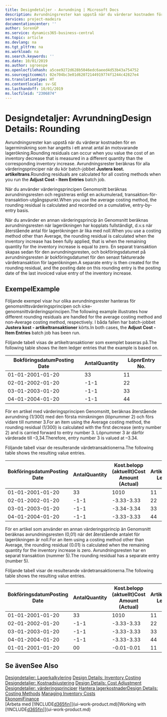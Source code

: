 ```yaml
---
title: Designdetaljer - Avrundning | Microsoft Docs
description: Avrundningsrester kan uppstå när du värderar kostnaden för en lagerminskning som har angetts i ett annat antal än motsvarande lagerökning. Avrundningsrester beräknas för alla värderingsprinciper när du kör batch-jobbet **Justera kost. artikeltrans**.
services: project-madeira
documentationcenter: ''
author: SorenGP
ms.service: dynamics365-business-central
ms.topic: article
ms.devlang: na
ms.tgt_pltfrm: na
ms.workload: na
ms.search.keywords: ''
ms.date: 10/01/2019
ms.author: sgroespe
ms.openlocfilehash: a5cee9272d628b5046edc6aeed4d53b43a754752
ms.sourcegitcommit: 02e704bc3e01d62072144919774f1244c42827e4
ms.translationtype: HT
ms.contentlocale: sv-SE
ms.lasthandoff: 10/01/2019
ms.locfileid: "2306874"
---
```

# <a name="design-details-rounding"></a><span data-ttu-id="af4dc-104">Designdetaljer: Avrundning</span><span class="sxs-lookup"><span data-stu-id="af4dc-104">Design Details: Rounding</span></span>
<span data-ttu-id="af4dc-105">Avrundningsrester kan uppstå när du värderar kostnaden för en lagerminskning som har angetts i ett annat antal än motsvarande lagerökning.</span><span class="sxs-lookup"><span data-stu-id="af4dc-105">Rounding residuals can occur when you value the cost of an inventory decrease that is measured in a different quantity than the corresponding inventory increase.</span></span> <span data-ttu-id="af4dc-106">Avrundningsrester beräknas för alla värderingsprinciper när du kör batch-jobbet **Justera kost. artikeltrans**.</span><span class="sxs-lookup"><span data-stu-id="af4dc-106">Rounding residuals are calculated for all costing methods when you run the **Adjust Cost - Item Entries** batch job.</span></span>  

 <span data-ttu-id="af4dc-107">När du använder värderingsprincipen Genomsnitt beräknas avrundningsresten och registreras enligt en ackumulerad, transaktion-för-transaktion-utgångspunkt.</span><span class="sxs-lookup"><span data-stu-id="af4dc-107">When you use the average costing method, the rounding residual is calculated and recorded on a cumulative, entry-by-entry basis.</span></span>  

 <span data-ttu-id="af4dc-108">När du använder en annan värderingsprincip än Genomsnitt beräknas avrundningsresten när lagerökningen har kopplats fullständigt, d.v.s när återstående antal för lagerökningen är lika med noll.</span><span class="sxs-lookup"><span data-stu-id="af4dc-108">When you use a costing method other than Average, the rounding residual is calculated when the inventory increase has been fully applied, that is when the remaining quantity for the inventory increase is equal to zero.</span></span> <span data-ttu-id="af4dc-109">En separat transaktion skapas sedan för den avrundningsresten, och bokföringsdatumet på avrundningsresten är bokföringsdatumet för den senast fakturerade värdetransaktion för lagerökningen.</span><span class="sxs-lookup"><span data-stu-id="af4dc-109">A separate entry is then created for the rounding residual, and the posting date on this rounding entry is the posting date of the last invoiced value entry of the inventory increase.</span></span>  

## <a name="example"></a><span data-ttu-id="af4dc-110">Exempel</span><span class="sxs-lookup"><span data-stu-id="af4dc-110">Example</span></span>  
 <span data-ttu-id="af4dc-111">Följande exempel visar hur olika avrundningsrester hanteras för genomsnittsvärderingsprincipen och icke-genomsnittvärderingsprincipen.</span><span class="sxs-lookup"><span data-stu-id="af4dc-111">The following example illustrates how different rounding residuals are handled for the average costing method and non-Average costing method, respectively.</span></span> <span data-ttu-id="af4dc-112">I båda fallen har batch-jobbet **Justera kost - artikeltransaktioner** körts.</span><span class="sxs-lookup"><span data-stu-id="af4dc-112">In both cases, the **Adjust Cost - Item Entries** batch job has been run.</span></span>  

 <span data-ttu-id="af4dc-113">Följande tabell visas de artikeltransaktioner som exemplet baseras på.</span><span class="sxs-lookup"><span data-stu-id="af4dc-113">The following table shows the item ledger entries that the example is based on.</span></span>  

|<span data-ttu-id="af4dc-114">Bokföringsdatum</span><span class="sxs-lookup"><span data-stu-id="af4dc-114">Posting Date</span></span>|<span data-ttu-id="af4dc-115">Antal</span><span class="sxs-lookup"><span data-stu-id="af4dc-115">Quantity</span></span>|<span data-ttu-id="af4dc-116">Löpnr</span><span class="sxs-lookup"><span data-stu-id="af4dc-116">Entry No.</span></span>|  
|------------------|--------------|---------------|  
|<span data-ttu-id="af4dc-117">01-01-20</span><span class="sxs-lookup"><span data-stu-id="af4dc-117">01-01-20</span></span>|<span data-ttu-id="af4dc-118">3</span><span class="sxs-lookup"><span data-stu-id="af4dc-118">3</span></span>|<span data-ttu-id="af4dc-119">1</span><span class="sxs-lookup"><span data-stu-id="af4dc-119">1</span></span>|  
|<span data-ttu-id="af4dc-120">02-01-20</span><span class="sxs-lookup"><span data-stu-id="af4dc-120">02-01-20</span></span>|<span data-ttu-id="af4dc-121">-1</span><span class="sxs-lookup"><span data-stu-id="af4dc-121">-1</span></span>|<span data-ttu-id="af4dc-122">2</span><span class="sxs-lookup"><span data-stu-id="af4dc-122">2</span></span>|  
|<span data-ttu-id="af4dc-123">03-01-20</span><span class="sxs-lookup"><span data-stu-id="af4dc-123">03-01-20</span></span>|<span data-ttu-id="af4dc-124">-1</span><span class="sxs-lookup"><span data-stu-id="af4dc-124">-1</span></span>|<span data-ttu-id="af4dc-125">3</span><span class="sxs-lookup"><span data-stu-id="af4dc-125">3</span></span>|  
|<span data-ttu-id="af4dc-126">04-01-20</span><span class="sxs-lookup"><span data-stu-id="af4dc-126">04-01-20</span></span>|<span data-ttu-id="af4dc-127">-1</span><span class="sxs-lookup"><span data-stu-id="af4dc-127">-1</span></span>|<span data-ttu-id="af4dc-128">4</span><span class="sxs-lookup"><span data-stu-id="af4dc-128">4</span></span>|  

 <span data-ttu-id="af4dc-129">För en artikel med värderingsprincipen Genomsnitt, beräknas återstående avrundning (1/300) med den första minskningen (löpnummer 2) och förs vidare till nummer 3.</span><span class="sxs-lookup"><span data-stu-id="af4dc-129">For an item using the Average costing method, the rounding residual (1/300) is calculated with the first decrease (entry number 2) and is carried forward to entry number 3.</span></span> <span data-ttu-id="af4dc-130">Löpnummer 3 är därför värderade till –3,34.</span><span class="sxs-lookup"><span data-stu-id="af4dc-130">Therefore, entry number 3 is valued at –3.34.</span></span>  

 <span data-ttu-id="af4dc-131">Följande tabell visar de resulterande värdetransaktionerna.</span><span class="sxs-lookup"><span data-stu-id="af4dc-131">The following table shows the resulting value entries.</span></span>  

|<span data-ttu-id="af4dc-132">Bokföringsdatum</span><span class="sxs-lookup"><span data-stu-id="af4dc-132">Posting Date</span></span>|<span data-ttu-id="af4dc-133">Antal</span><span class="sxs-lookup"><span data-stu-id="af4dc-133">Quantity</span></span>|<span data-ttu-id="af4dc-134">Kost.belopp (aktuellt)</span><span class="sxs-lookup"><span data-stu-id="af4dc-134">Cost Amount (Actual)</span></span>|<span data-ttu-id="af4dc-135">Artikeltrans.löpnr</span><span class="sxs-lookup"><span data-stu-id="af4dc-135">Item Ledger Entry No.</span></span>|<span data-ttu-id="af4dc-136">Löpnr</span><span class="sxs-lookup"><span data-stu-id="af4dc-136">Entry No.</span></span>|  
|------------------|--------------|----------------------------|---------------------------|---------------|  
|<span data-ttu-id="af4dc-137">01-01-20</span><span class="sxs-lookup"><span data-stu-id="af4dc-137">01-01-20</span></span>|<span data-ttu-id="af4dc-138">3</span><span class="sxs-lookup"><span data-stu-id="af4dc-138">3</span></span>|<span data-ttu-id="af4dc-139">10</span><span class="sxs-lookup"><span data-stu-id="af4dc-139">10</span></span>|<span data-ttu-id="af4dc-140">1</span><span class="sxs-lookup"><span data-stu-id="af4dc-140">1</span></span>|<span data-ttu-id="af4dc-141">1</span><span class="sxs-lookup"><span data-stu-id="af4dc-141">1</span></span>|  
|<span data-ttu-id="af4dc-142">02-01-20</span><span class="sxs-lookup"><span data-stu-id="af4dc-142">02-01-20</span></span>|<span data-ttu-id="af4dc-143">-1</span><span class="sxs-lookup"><span data-stu-id="af4dc-143">-1</span></span>|<span data-ttu-id="af4dc-144">-3.33</span><span class="sxs-lookup"><span data-stu-id="af4dc-144">-3.33</span></span>|<span data-ttu-id="af4dc-145">2</span><span class="sxs-lookup"><span data-stu-id="af4dc-145">2</span></span>|<span data-ttu-id="af4dc-146">2</span><span class="sxs-lookup"><span data-stu-id="af4dc-146">2</span></span>|  
|<span data-ttu-id="af4dc-147">03-01-20</span><span class="sxs-lookup"><span data-stu-id="af4dc-147">03-01-20</span></span>|<span data-ttu-id="af4dc-148">-1</span><span class="sxs-lookup"><span data-stu-id="af4dc-148">-1</span></span>|<span data-ttu-id="af4dc-149">-3.34</span><span class="sxs-lookup"><span data-stu-id="af4dc-149">-3.34</span></span>|<span data-ttu-id="af4dc-150">3</span><span class="sxs-lookup"><span data-stu-id="af4dc-150">3</span></span>|<span data-ttu-id="af4dc-151">3</span><span class="sxs-lookup"><span data-stu-id="af4dc-151">3</span></span>|  
|<span data-ttu-id="af4dc-152">04-01-20</span><span class="sxs-lookup"><span data-stu-id="af4dc-152">04-01-20</span></span>|<span data-ttu-id="af4dc-153">-1</span><span class="sxs-lookup"><span data-stu-id="af4dc-153">-1</span></span>|<span data-ttu-id="af4dc-154">-3.33</span><span class="sxs-lookup"><span data-stu-id="af4dc-154">-3.33</span></span>|<span data-ttu-id="af4dc-155">4</span><span class="sxs-lookup"><span data-stu-id="af4dc-155">4</span></span>|<span data-ttu-id="af4dc-156">4</span><span class="sxs-lookup"><span data-stu-id="af4dc-156">4</span></span>|  

 <span data-ttu-id="af4dc-157">För en artikel som använder en annan värderingsprincip än Genomsnitt beräknas avrundningsresten (0,01) när det återstående antalet för lagerökningen är noll.</span><span class="sxs-lookup"><span data-stu-id="af4dc-157">For an item using a costing method other than Average, the rounding residual (0.01) is calculated when the remaining quantity for the inventory increase is zero.</span></span> <span data-ttu-id="af4dc-158">Avrundningsresten har en separat transaktion (nummer 5).</span><span class="sxs-lookup"><span data-stu-id="af4dc-158">The rounding residual has a separate entry (number 5).</span></span>  

 <span data-ttu-id="af4dc-159">Följande tabell visar de resulterande värdetransaktionerna.</span><span class="sxs-lookup"><span data-stu-id="af4dc-159">The following table shows the resulting value entries.</span></span>  

|<span data-ttu-id="af4dc-160">Bokföringsdatum</span><span class="sxs-lookup"><span data-stu-id="af4dc-160">Posting Date</span></span>|<span data-ttu-id="af4dc-161">Antal</span><span class="sxs-lookup"><span data-stu-id="af4dc-161">Quantity</span></span>|<span data-ttu-id="af4dc-162">Kost.belopp (aktuellt)</span><span class="sxs-lookup"><span data-stu-id="af4dc-162">Cost Amount (Actual)</span></span>|<span data-ttu-id="af4dc-163">Artikeltrans.löpnr</span><span class="sxs-lookup"><span data-stu-id="af4dc-163">Item Ledger Entry No.</span></span>|<span data-ttu-id="af4dc-164">Löpnr</span><span class="sxs-lookup"><span data-stu-id="af4dc-164">Entry No.</span></span>|  
|------------------|--------------|----------------------------|---------------------------|---------------|  
|<span data-ttu-id="af4dc-165">01-01-20</span><span class="sxs-lookup"><span data-stu-id="af4dc-165">01-01-20</span></span>|<span data-ttu-id="af4dc-166">3</span><span class="sxs-lookup"><span data-stu-id="af4dc-166">3</span></span>|<span data-ttu-id="af4dc-167">10</span><span class="sxs-lookup"><span data-stu-id="af4dc-167">10</span></span>|<span data-ttu-id="af4dc-168">1</span><span class="sxs-lookup"><span data-stu-id="af4dc-168">1</span></span>|<span data-ttu-id="af4dc-169">1</span><span class="sxs-lookup"><span data-stu-id="af4dc-169">1</span></span>|  
|<span data-ttu-id="af4dc-170">02-01-20</span><span class="sxs-lookup"><span data-stu-id="af4dc-170">02-01-20</span></span>|<span data-ttu-id="af4dc-171">-1</span><span class="sxs-lookup"><span data-stu-id="af4dc-171">-1</span></span>|<span data-ttu-id="af4dc-172">-3.33</span><span class="sxs-lookup"><span data-stu-id="af4dc-172">-3.33</span></span>|<span data-ttu-id="af4dc-173">2</span><span class="sxs-lookup"><span data-stu-id="af4dc-173">2</span></span>|<span data-ttu-id="af4dc-174">2</span><span class="sxs-lookup"><span data-stu-id="af4dc-174">2</span></span>|  
|<span data-ttu-id="af4dc-175">03-01-20</span><span class="sxs-lookup"><span data-stu-id="af4dc-175">03-01-20</span></span>|<span data-ttu-id="af4dc-176">-1</span><span class="sxs-lookup"><span data-stu-id="af4dc-176">-1</span></span>|<span data-ttu-id="af4dc-177">-3.33</span><span class="sxs-lookup"><span data-stu-id="af4dc-177">-3.33</span></span>|<span data-ttu-id="af4dc-178">3</span><span class="sxs-lookup"><span data-stu-id="af4dc-178">3</span></span>|<span data-ttu-id="af4dc-179">3</span><span class="sxs-lookup"><span data-stu-id="af4dc-179">3</span></span>|  
|<span data-ttu-id="af4dc-180">04-01-20</span><span class="sxs-lookup"><span data-stu-id="af4dc-180">04-01-20</span></span>|<span data-ttu-id="af4dc-181">-1</span><span class="sxs-lookup"><span data-stu-id="af4dc-181">-1</span></span>|<span data-ttu-id="af4dc-182">-3.33</span><span class="sxs-lookup"><span data-stu-id="af4dc-182">-3.33</span></span>|<span data-ttu-id="af4dc-183">4</span><span class="sxs-lookup"><span data-stu-id="af4dc-183">4</span></span>|<span data-ttu-id="af4dc-184">4</span><span class="sxs-lookup"><span data-stu-id="af4dc-184">4</span></span>|  
|<span data-ttu-id="af4dc-185">01-01-20</span><span class="sxs-lookup"><span data-stu-id="af4dc-185">01-01-20</span></span>|<span data-ttu-id="af4dc-186">0</span><span class="sxs-lookup"><span data-stu-id="af4dc-186">0</span></span>|<span data-ttu-id="af4dc-187">-0.01</span><span class="sxs-lookup"><span data-stu-id="af4dc-187">-0.01</span></span>|<span data-ttu-id="af4dc-188">1</span><span class="sxs-lookup"><span data-stu-id="af4dc-188">1</span></span>|<span data-ttu-id="af4dc-189">5</span><span class="sxs-lookup"><span data-stu-id="af4dc-189">5</span></span>|  

## <a name="see-also"></a><span data-ttu-id="af4dc-190">Se även</span><span class="sxs-lookup"><span data-stu-id="af4dc-190">See Also</span></span>  
 <span data-ttu-id="af4dc-191">[Designdetaljer: Lagerkalkylering](design-details-inventory-costing.md) </span><span class="sxs-lookup"><span data-stu-id="af4dc-191">[Design Details: Inventory Costing](design-details-inventory-costing.md) </span></span>  
 <span data-ttu-id="af4dc-192">[Designdetaljer: Kostnadsjustering](design-details-cost-adjustment.md) </span><span class="sxs-lookup"><span data-stu-id="af4dc-192">[Design Details: Cost Adjustment](design-details-cost-adjustment.md) </span></span>  
 <span data-ttu-id="af4dc-193">[Designdetaljer: värderingsprinciper](design-details-costing-methods.md) [Hantera lagerkostnader](finance-manage-inventory-costs.md)</span><span class="sxs-lookup"><span data-stu-id="af4dc-193">[Design Details: Costing Methods](design-details-costing-methods.md) [Managing Inventory Costs](finance-manage-inventory-costs.md)</span></span>  
 [<span data-ttu-id="af4dc-194">Ekonomi</span><span class="sxs-lookup"><span data-stu-id="af4dc-194">Finance</span></span>](finance.md)  
 <span data-ttu-id="af4dc-195">[Arbeta med [!INCLUDE[d365fin](includes/d365fin_md.md)]](ui-work-product.md)</span><span class="sxs-lookup"><span data-stu-id="af4dc-195">[Working with [!INCLUDE[d365fin](includes/d365fin_md.md)]](ui-work-product.md)</span></span>
